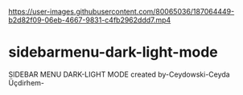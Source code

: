 

https://user-images.githubusercontent.com/80065036/187064449-b2d82f09-06eb-4667-9831-c4fb2962ddd7.mp4

# sidebarmenu-dark-light-mode

SIDEBAR MENU DARK-LIGHT MODE
created by-Ceydowski-Ceyda Üçdirhem-

